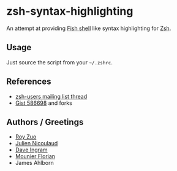 zsh-syntax-highlighting
=======================

An attempt at providing [Fish shell](http://www.fishshell.org) like syntax highlighting for [Zsh](http://www.zsh.org).

## Usage

Just source the script from your `~/.zshrc`.

## References

 * [zsh-users mailing list thread](http://www.zsh.org/mla/users/2010/msg00692.html)
 * [Gist 586698](http://gist.github.com/586698) and forks

## Authors / Greetings

 * [Roy Zuo](http://github.com/roylez)
 * [Julien Nicoulaud](http://github.com/nicoulaj)
 * [Dave Ingram](http://github.com/dingram)
 * [Mounier Florian](http://github.com/paradoxxxzero)
 * James Ahlborn
